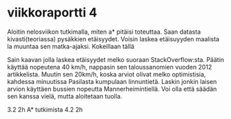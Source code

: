 # viikkoraportti 4

Aloitin nelosviikon tutkimalla, miten a* pitäisi toteuttaa. Saan datasta kivasti(teoriassa) pysäkkien etäisyydet. Voisin laskea etäisuyyden maalista la muuntaa sen matka-ajaksi. Kokeillaan tällä

Sain kaavan jolla laskea etäisyydet melko suoraan StackOverflow:sta. Päätin käyttää nopeutena 40 km/h, nappasin sen taloussanomien vuoden 2012 artikkelista. Muutin sen 20km/h, koska arviot olivat melko optimistisia, kahdessa minuutissa Pasilasta kumpulaan linnuntietä. Laskin jonkin laisen arvion käyttäen bussien nopeutta Mannerheimintiellä. Voi olla että säädän sen kanssa vielä, mutta aloitetaan tuolla.


3.2 2h A* tutkimista
4.2 2h 
